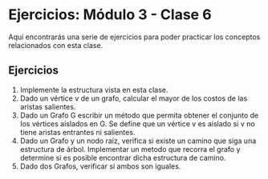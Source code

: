 # Ejercicios: Módulo 3 - Clase 6

Aquí encontrarás una serie de ejercicios para poder practicar los conceptos relacionados con esta clase.

## Ejercicios

1. Implemente la estructura vista en esta clase.
2. Dado un vértice v de un grafo, calcular el mayor de los costos de las aristas salientes. 
3. Dado un Grafo G escribir un método que permita obtener el conjunto de los vértices aislados en G. Se define que un vértice v es aislado si v no tiene aristas entrantes ni salientes.
4. Dado un Grafo y un nodo raíz, verifica si existe un camino que siga una estructura de árbol. Implementar un metodo que recorra el grafo y determine si es posible encontrar dicha estructura de camino.
5. Dado dos Grafos, verificar si ambos son iguales.
